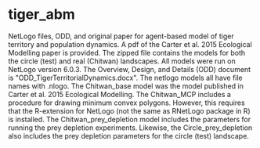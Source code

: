 # tiger_abm
NetLogo files, ODD, and original paper for agent-based model of tiger territory and population dynamics. A pdf of the Carter et al. 2015 Ecological Modelling paper is provided. The zipped file contains the models for both the circle (test) and real (Chitwan) landscapes. All models were run on NetLogo version 6.0.3. The Overview, Design, and Details (ODD) document is "ODD_TigerTerritorialDynamics.docx". The netlogo models all have file names with .nlogo. The Chitwan_base model was the model published in Carter et al. 2015 Ecological Modelling. The Chitwan_MCP includes a procedure for drawing minimum convex polygons. However, this requires that the R-extension for NetLogo (not the same as RNetLogo package in R) is installed. The Chitwan_prey_depletion model includes the parameters for running the prey depletion experiments. Likewise, the Circle_prey_depletion also includes the prey depletion parameters for the circle (test) landscape.  
